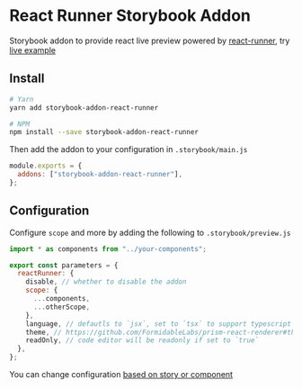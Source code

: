 # React Runner Storybook Addon

Storybook addon to provide react live preview powered by [react-runner](https://github.com/nihgwu/react-runner), try [live example](https://nihgwu.github.io/storybook-addon-react-runner)

## Install

```bash
# Yarn
yarn add storybook-addon-react-runner

# NPM
npm install --save storybook-addon-react-runner
```

Then add the addon to your configuration in `.storybook/main.js`

```js
module.exports = {
  addons: ["storybook-addon-react-runner"],
};
```

## Configuration

Configure `scope` and more by adding the following to `.storybook/preview.js`

```js
import * as components from "../your-components";

export const parameters = {
  reactRunner: {
    disable, // whether to disable the addon
    scope: {
      ...components,
      ...otherScope,
    },
    language, // defautls to `jsx`, set to `tsx` to support typescript
    theme, // https://github.com/FormidableLabs/prism-react-renderer#theming
    readOnly, // code editor will be readonly if set to `true`
  },
};
```

You can change configuration [based on story or component](https://storybook.js.org/docs/react/writing-stories/parameters)
